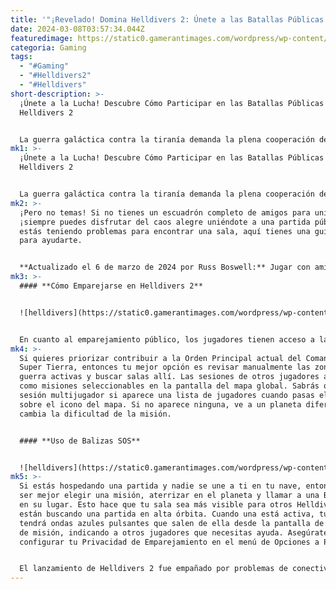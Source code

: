 ```yaml
---
title: '"¡Revelado! Domina Helldivers 2: Únete a las Batallas Públicas Ahora Mismo"'
date: 2024-03-08T03:57:34.044Z
featuredimage: https://static0.gamerantimages.com/wordpress/wp-content/uploads/2024/02/helldivers-2-trophy-list.jpg?q=50&fit=crop&w=1500&dpr=1.5
categoria: Gaming
tags:
  - "#Gaming"
  - "#Helldivers2"
  - "#Helldivers"
short-description: >-
  ¡Únete a la Lucha! Descubre Cómo Participar en las Batallas Públicas de
  Helldivers 2


  La guerra galáctica contra la tiranía demanda la plena cooperación de toda la comunidad de Helldivers 2, y el esfuerzo de cada soldado tendrá un impacto
mk1: >-
  ¡Únete a la Lucha! Descubre Cómo Participar en las Batallas Públicas de
  Helldivers 2


  La guerra galáctica contra la tiranía demanda la plena cooperación de toda la comunidad de Helldivers 2, y el esfuerzo de cada soldado tendrá un impacto en cómo progresan las cosas en el futuro. Sin embargo, las misiones más peligrosas a menudo son demasiado para un comando solitario.
mk2: >-
  ¡Pero no temas! Si no tienes un escuadrón completo de amigos para unirte,
  ¡siempre puedes disfrutar del caos alegre uniéndote a una partida pública! Si
  estás teniendo problemas para encontrar una sala, aquí tienes una guía rápida
  para ayudarte.


  **Actualizado el 6 de marzo de 2024 por Russ Boswell:** Jugar con amigos puede ser genial en Helldivers 2, pero el juego cuenta con un sólido sistema de emparejamiento que puede unir a jugadores de todo el mundo en misiones. Afortunadamente, es bastante fácil unirse a una partida pública en Helldivers 2. Los jugadores que estén haciendo misiones en solitario también pueden colocar Balizas SOS para abrir sus misiones en el mapa y que otros jugadores se unan. Para mostrar mejor cómo unirse a partidas públicas en Helldivers 2, la siguiente guía ha sido actualizada con un video.
mk3: >-
  #### **Cómo Emparejarse en Helldivers 2**


  ![helldivers](https://static0.gamerantimages.com/wordpress/wp-content/uploads/2024/02/helldivers-2-trophy-list.jpg?q=50&fit=crop&w=1500&dpr=1.5 "helldivers")


  En cuanto al emparejamiento público, los jugadores tienen acceso a la cola de Juego Rápido desde muy temprano en el juego. Esto intentará emparejarte con una sala aleatoria, ya sea una en una misión en curso o una que esté esperando su próximo despliegue. El Juego Rápido también ignora las preferencias de facción enemiga, por lo que no podrás saber si vas a luchar contra bots o insectos hasta que llegues a la nave del anfitrión. Si te preguntas, el juego cuenta con juego cruzado. Si prefieres desactivarlo, puedes hacerlo en el menú de Opciones.
mk4: >-
  Si quieres priorizar contribuir a la Orden Principal actual del Comando de
  Super Tierra, entonces tu mejor opción es revisar manualmente las zonas de
  guerra activas y buscar salas allí. Las sesiones de otros jugadores aparecerán
  como misiones seleccionables en la pantalla del mapa global. Sabrás que es una
  sesión multijugador si aparece una lista de jugadores cuando pasas el cursor
  sobre el icono del mapa. Si no aparece ninguna, ve a un planeta diferente o
  cambia la dificultad de la misión.


  #### **Uso de Balizas SOS**


  ![helldivers](https://static0.gamerantimages.com/wordpress/wp-content/uploads/2024/02/screenshot-2024-02-10-131744.png?q=50&fit=crop&w=1500&dpr=1.5 "helldivers")
mk5: >-
  Si estás hospedando una partida y nadie se une a ti en tu nave, entonces puede
  ser mejor elegir una misión, aterrizar en el planeta y llamar a una Baliza SOS
  en su lugar. Esto hace que tu sala sea más visible para otros Helldivers que
  están buscando una partida en alta órbita. Cuando una está activa, tu misión
  tendrá ondas azules pulsantes que salen de ella desde la pantalla de selección
  de misión, indicando a otros jugadores que necesitas ayuda. Asegúrate de
  configurar tu Privacidad de Emparejamiento en el menú de Opciones a Público.


  El lanzamiento de Helldivers 2 fue empañado por problemas de conectividad, especialmente con el emparejamiento. Esto se resolvió poco después del lanzamiento del juego, pero no completamente. Si estás experimentando problemas con el Juego Rápido o la unión manual a salas, es probable que haya un error con tu conexión a Internet o la infraestructura del juego.
---
```

